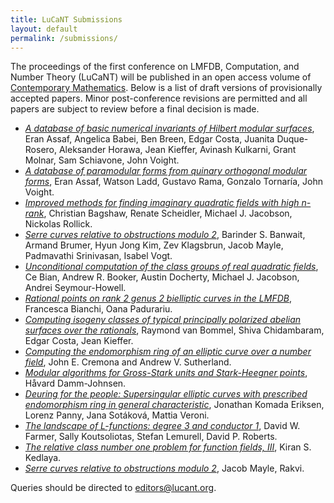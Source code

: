 ```yaml
---
title: LuCaNT Submissions
layout: default
permalink: /submissions/
---
```


<p>The proceedings of the first conference on LMFDB, Computation, and Number Theory (LuCaNT) will be published in an open access volume of <a href="https://www.ams.org/books/conm/">Contemporary Mathematics</a>.  Below is a list of draft versions of provisionally accepted papers.  Minor post-conference revisions are permitted and all papers are subject to review before a final decision is made.

- <a href="https://lucant.org/papers/230122-Kieffer.pdf"><i>A database of basic numerical invariants of Hilbert modular surfaces</i></a>, Eran Assaf, Angelica Babei, Ben Breen, Edgar Costa, Juanita Duque-Rosero, Aleksander Horawa,  Jean Kieffer, Avinash Kulkarni, Grant Molnar, Sam Schiavone, John Voight.
- <a href="https://lucant.org/papers/230122-Assaf.pdf"><i>A database of paramodular forms from quinary orthogonal modular forms</i></a>, Eran Assaf, Watson Ladd, Gustavo Rama, Gonzalo Tornaría, John Voight.
- <a href="https://lucant.org/papers/230122-Bagshaw.pdf"><i>Improved methods for finding imaginary quadratic fields with high n-rank</i></a>, Christian Bagshaw, Renate Scheidler, Michael J. Jacobson, Nickolas Rollick.
- <a href="https://lucant.org/papers/230110-Banwait.pd"><i>Serre curves relative to obstructions modulo 2</i></a>,   Barinder S. Banwait, Armand Brumer, Hyun Jong Kim, Zev Klagsbrun, Jacob Mayle, Padmavathi Srinivasan, Isabel Vogt.
- <a href="https://lucant.org/papers/230123-Booker.pdf"><i>Unconditional computation of the class groups of real quadratic fields</i></a>, Ce Bian, Andrew R. Booker, Austin Docherty, Michael J. Jacobson, Andrei Seymour-Howell.
- <a href="https://lucant.org/papers/230105-Padurariu.pdf"><i>Rational points on rank 2 genus 2 bielliptic curves in the LMFDB</i></a>, Francesca Bianchi,  Oana Padurariu.
- <a href="https://lucant.org/papers/230121-Chidambaram.pd"><i>Computing isogeny classes of typical principally polarized abelian surfaces over the rationals</i></a>, Raymond van Bommel,  Shiva Chidambaram, Edgar Costa, Jean Kieffer.
- <a href="https://lucant.org/papers/230123-Cremona.pdf"><i>Computing the endomorphism ring of an elliptic curve over a number field</i></a>, John E. Cremona and Andrew V. Sutherland.
- <a href="https://lucant.org/papers/230121-Damm.pdf"><i>Modular algorithms for Gross-Stark units and Stark-Heegner points</i></a>, Håvard Damm-Johnsen.
- <a href="https://lucant.org/papers/230122-Panny.pdf"><i>Deuring for the people: Supersingular elliptic curves with prescribed endomorphism ring in general characteristic</i></a>, Jonathan Komada Eriksen,  Lorenz Panny, Jana Sotáková, Mattia Veroni.
- <a href="https://lucant.org/papers/230123-Farmer.pdf"><i>The landscape of L-functions: degree 3 and conductor 1</i></a>, David W. Farmer, Sally Koutsoliotas, Stefan Lemurell, David P. Roberts.
- <a href="https://lucant.org/papers/221018-Kedlaya.pdf"><i>The relative class number one problem for function fields, III</i></a>, Kiran S. Kedlaya.
- <a href="https://lucant.org/papers/221111-Mayle.pdf"><i>Serre curves relative to obstructions modulo 2</i></a>, Jacob Mayle, Rakvi.

<p>Queries should be directed to <a href="mailto:editors@lucant.org">editors@lucant.org</a>.</p>
